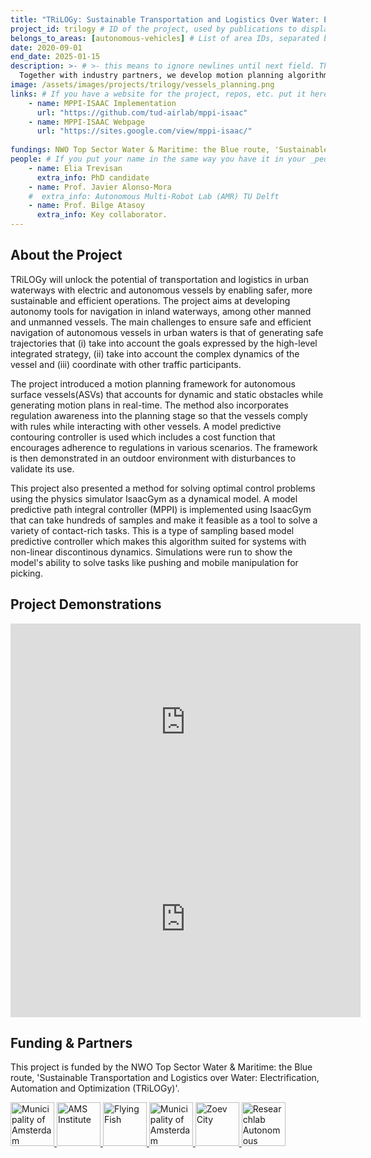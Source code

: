 ```yaml
---
title: "TRiLOGy: Sustainable Transportation and Logistics Over Water: Electrification, Automation, and Optimization"
project_id: trilogy # ID of the project, used by publications to display in this project.
belongs_to_areas: [autonomous-vehicles] # List of area IDs, separated by commas.
date: 2020-09-01
end_date: 2025-01-15
description: >- # >- this means to ignore newlines until next field. This is the short project description, displayed in the project's card"
  Together with industry partners, we develop motion planning algorithms to navigate urban canals accounting for the interactions with other vessels.
image: /assets/images/projects/trilogy/vessels_planning.png
links: # If you have a website for the project, repos, etc. put it here.
    - name: MPPI-ISAAC Implementation
      url: "https://github.com/tud-airlab/mppi-isaac"
    - name: MPPI-ISAAC Webpage
      url: "https://sites.google.com/view/mppi-isaac/"
      
fundings: NWO Top Sector Water & Maritime: the Blue route, 'Sustainable Transportation and Logistics over Water: Electrification, Automation and Optimization (TRiLOGy)'.
people: # If you put your name in the same way you have it in your _people entry, your preferred link will be added. extra_info is optional.
    - name: Elia Trevisan 
      extra_info: PhD candidate
    - name: Prof. Javier Alonso-Mora
    #  extra_info: Autonomous Multi-Robot Lab (AMR) TU Delft
    - name: Prof. Bilge Atasoy
      extra_info: Key collaborator.
---
```

<!-- Here you put the main body of the page, in markdown. You can also mix in html, or change this .md to .html -->
<!-- The fields of People, Funding, Links and Publications will be generated automatically -->

## About the Project

TRiLOGy will unlock the potential of transportation and logistics in urban waterways with electric and autonomous vessels by enabling safer, more sustainable and efficient operations. The project aims at developing autonomy tools for navigation in inland waterways, among other manned and unmanned vessels. The main challenges to ensure safe and efficient navigation of autonomous vessels in urban waters is that of generating safe trajectories that (i) take into account the goals expressed by the high-level integrated strategy, (ii) take into account the complex dynamics of the vessel and (iii) coordinate with other traffic participants.

The project introduced a motion planning framework for autonomous surface vessels(ASVs) that accounts for dynamic and static obstacles while generating motion plans in real-time. The method also incorporates regulation awareness into the planning stage so that the vessels comply with rules while interacting with other vessels. A model predictive contouring controller is used which includes a cost function that encourages adherence to regulations in various scenarios. The framework is then demonstrated in an outdoor environment with disturbances to validate its use. 

This project also presented a method for solving optimal control problems using the physics simulator IsaacGym as a dynamical model. A model predictive path integral controller (MPPI) is implemented using IsaacGym that can take hundreds of samples and make it feasible as a tool to solve a variety of contact-rich tasks. This is a type of sampling based model predictive controller which makes this algorithm suited for systems with non-linear discontinous dynamics. Simulations were run to show the model's ability to solve tasks like pushing and mobile manipulation for picking. 


## Project Demonstrations

<div class="video-wrapper ratio ratio-16x9"> 
  <iframe width="560" height="315" src="https://www.youtube.com/embed/Yq0XDarHX18?si=ED0joEFSmc3RWOOt&mute=1" title="YouTube video player" frameborder="0" allow="accelerometer; autoplay; clipboard-write; encrypted-media; gyroscope; picture-in-picture; web-share" referrerpolicy="strict-origin-when-cross-origin" allowfullscreen></iframe>
</div>
<div class="video-wrapper ratio ratio-16x9">  
  <iframe width="560" height="315" src="https://www.youtube.com/embed/ovLZmSd-XX8?si=8dpVNsOdYn6p3Ecb&mute=1" title="YouTube video player" frameborder="0" allow="accelerometer; autoplay; clipboard-write; encrypted-media; gyroscope; picture-in-picture; web-share" referrerpolicy="strict-origin-when-cross-origin" allowfullscreen></iframe>
</div>

## Funding & Partners

This project is funded by the NWO Top Sector Water & Maritime: the Blue route, 'Sustainable Transportation and Logistics over Water: Electrification, Automation and Optimization (TRiLOGy)'.

<div class="d-flex flex-row gap-2 flex-wrap justify-content-evenly mb-4 mt-4">
  <a itemprop="url" href="https://www.amsterdam.nl/">
  <img class="img-flex" height="70" src="{% include fix_link.html link='/assets/images/projects/trilogy/gemeente.png' %}" alt="Municipality of Amsterdam">
  </a>
  <a itemprop="url" href="https://www.ams-institute.org/">
  <img class="img-flex" height="70" src="{% include fix_link.html link='/assets/images/projects/trilogy/ams.png' %}" alt="AMS Institute">
  </a>
  <a itemprop="url" href="https://www.flying-fish.tech/">
  <img class="img-flex" height="70" src="{% include fix_link.html link='/assets/images/projects/trilogy/flying_fish.png' %}" alt="Flying Fish">
  </a>
  <a itemprop="url" href="https://demcon-unmanned.nl/">
  <img class="img-flex" height="70" src="{% include fix_link.html link='/assets/images/projects/trilogy/demcon.png' %}" alt="Municipality of Amsterdam">
  </a>
  <a itemprop="url" href="https://www.zoevcity.nl/">
  <img class="img-flex" height="70" src="{% include fix_link.html link='/assets/images/projects/trilogy/zoev.jpeg' %}" alt="Zoev City">
  </a>
  <a itemprop="url" href="https://rasdelft.nl/">
  <img class="img-flex" height="70" src="{% include fix_link.html link='/assets/images/projects/trilogy/ras.png' %}" alt="Researchlab Autonomous Shipping">
  </a>
</div>
